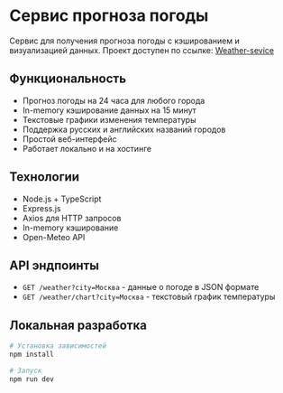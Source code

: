 # Сервис прогноза погоды

Сервис для получения прогноза погоды с кэшированием и визуализацией данных.
Проект доступен по ссылке: [Weather-sevice](https://weather-service-two.vercel.app/)

## Функциональность

- Прогноз погоды на 24 часа для любого города
- In-memory кэширование данных на 15 минут
- Текстовые графики изменения температуры
- Поддержка русских и английских названий городов
- Простой веб-интерфейс
- Работает локально и на хостинге

## Технологии

- Node.js + TypeScript
- Express.js
- Axios для HTTP запросов
- In-memory кэширование
- Open-Meteo API

## API эндпоинты

- `GET /weather?city=Москва` - данные о погоде в JSON формате
- `GET /weather/chart?city=Москва` - текстовый график температуры

## Локальная разработка

```bash
# Установка зависимостей
npm install

# Запуск 
npm run dev
```
